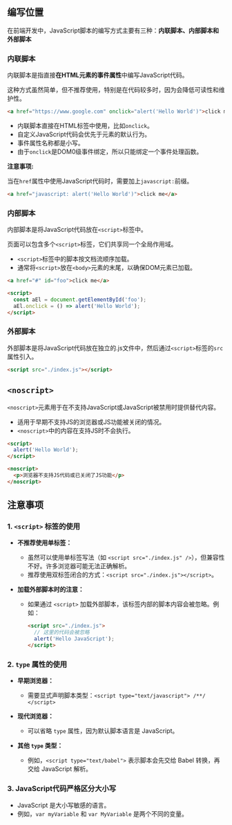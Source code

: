 ## 编写位置

在前端开发中，JavaScript脚本的编写方式主要有三种：**内联脚本、内部脚本和外部脚本**



### 内联脚本

内联脚本是指直接**在HTML元素的事件属性**中编写JavaScript代码。

这种方式虽然简单，但不推荐使用，特别是在代码较多时，因为会降低可读性和维护性。

```html
<a href="https://www.google.com" onclick="alert('Hello World')">click me</a>
```



- 内联脚本直接在HTML标签中使用，比如`onclick`。
- 自定义JavaScript代码会优先于元素的默认行为。
- 事件属性名称都是小写。
- 由于`onclick`是DOM0级事件绑定，所以只能绑定一个事件处理函数。



**注意事项:**

当在`href`属性中使用JavaScript代码时，需要加上`javascript:`前缀。

```html
<a href="javascript: alert('Hello World')">click me</a>
```



### 内部脚本

内部脚本是将JavaScript代码放在`<script>`标签中。

页面可以包含多个`<script>`标签，它们共享同一个全局作用域。

- `<script>`标签中的脚本按文档流顺序加载。
- 通常将`<script>`放在`<body>`元素的末尾，以确保DOM元素已加载。

```html
<a href="#" id="foo">click me</a>

<script>
  const aEl = document.getElementById('foo');
  aEl.onclick = () => alert('Hello World');
</script>
```



### 外部脚本

外部脚本是将JavaScript代码放在独立的.js文件中，然后通过`<script>`标签的`src`属性引入。

```html
<script src="./index.js"></script>
```



## `<noscript>`

`<noscript>`元素用于在不支持JavaScript或JavaScript被禁用时提供替代内容。

- 适用于早期不支持JS的浏览器或JS功能被关闭的情况。
- `<noscript>`中的内容在支持JS时不会执行。

```html
<script>
  alert('Hello World');
</script>

<noscript>
  <p>浏览器不支持JS代码或已关闭了JS功能</p>
</noscript>
```

### 

## 注意事项

### 1. `<script>` 标签的使用

- **不推荐使用单标签：**

  - 虽然可以使用单标签写法（如 `<script src="./index.js" />`），但兼容性不好。许多浏览器可能无法正确解析。
  - 推荐使用双标签闭合的方式：`<script src="./index.js"></script>`。

- **加载外部脚本时的注意：**

  - 如果通过 `<script>` 加载外部脚本，该标签内部的脚本内容会被忽略。例如：

    ```html
    <script src="./index.js">
      // 这里的代码会被忽略
      alert('Hello JavaScript');
    </script>
    ```

### 2. `type` 属性的使用

- **早期浏览器：**
  - 需要显式声明脚本类型：`<script type="text/javascript"> /**/ </script>`

- **现代浏览器：**
  - 可以省略 `type` 属性，因为默认脚本语言是 JavaScript。

- **其他 `type` 类型：**
  - 例如，`<script type="text/babel">` 表示脚本会先交给 Babel 转换，再交给 JavaScript 解析。

### 3. JavaScript代码严格区分大小写

- JavaScript 是大小写敏感的语言。
- 例如，`var myVariable` 和 `var MyVariable` 是两个不同的变量。


